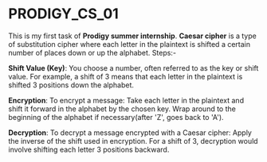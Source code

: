 # PRODIGY_CS_01
This is my first task of **Prodigy summer internship**.
**Caesar cipher** is a type of substitution cipher where each letter in the plaintext is shifted a certain number of places down or up the alphabet.
Steps:-

**Shift Value (Key)**:
 You choose a number, often referred to as the key or shift value. For example, a shift of 3 means that each letter in the plaintext is shifted 3 positions down the alphabet.

**Encryption**: To encrypt a message:
Take each letter in the plaintext and shift it forward in the alphabet by the chosen key.
Wrap around to the beginning of the alphabet if necessary(after 'Z', goes back to 'A').

**Decryption**: To decrypt a message encrypted with a Caesar cipher:
Apply the inverse of the shift used in encryption. For a shift of 3, decryption would involve shifting each letter 3 positions backward.
